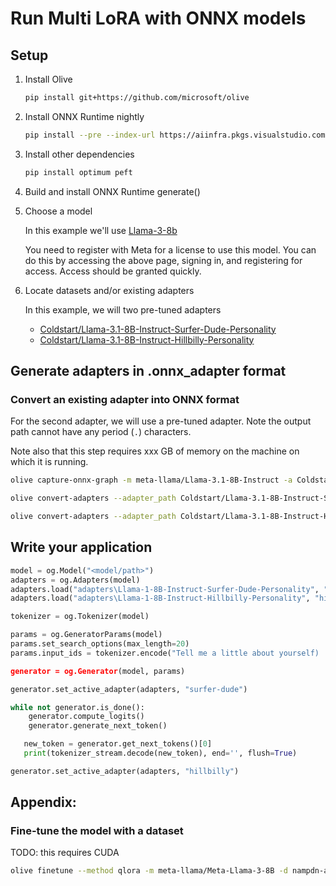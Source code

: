 # Run Multi LoRA with ONNX models

## Setup

1. Install Olive

   ```bash
   pip install git+https://github.com/microsoft/olive
   ```

2. Install ONNX Runtime nightly
   
   ```bash
   pip install --pre --index-url https://aiinfra.pkgs.visualstudio.com/PublicPackages/_packaging/ORT-Nightly/pypi/simple/ ort-nightly
   ```

3. Install other dependencies

   ```bash
   pip install optimum peft
   ```

4. Build and install ONNX Runtime generate()

   

5. Choose a model

   In this example we'll use [Llama-3-8b](https://huggingface.co/meta-llama/Meta-Llama-3-8B)

   You need to register with Meta for a license to use this model. You can do this by accessing the above page, signing in, and registering for access. Access should be granted quickly.
   
5. Locate datasets and/or existing adapters

   In this example, we will two pre-tuned adapters

   * [Coldstart/Llama-3.1-8B-Instruct-Surfer-Dude-Personality](https://huggingface.co/Coldstart/Llama-3.1-8B-Instruct-Surfer-Dude-Personality)
   * [Coldstart/Llama-3.1-8B-Instruct-Hillbilly-Personality](https://huggingface.co/Coldstart/Llama-3.1-8B-Instruct-Hillbilly-Personality)

## Generate adapters in .onnx_adapter format


### Convert an existing adapter into ONNX format

For the second adapter, we will use a pre-tuned adapter. Note the output path cannot have any period (`.`) characters.

Note also that this step requires xxx GB of memory on the machine on which it is running.

```bash
olive capture-onnx-graph -m meta-llama/Llama-3.1-8B-Instruct -a Coldstart/Llama-3.1-8B-Instruct-Surfer-Dude-Personality -o models\Llama-3-1-8B-Instruct-LoRA --dtype float32
```


```bash
olive convert-adapters --adapter_path Coldstart/Llama-3.1-8B-Instruct-Surfer-Dude-Personality --output_path adapters\Llama-1-8B-Instruct-Surfer-Dude-Personality --dtype float32
```

```bash
olive convert-adapters --adapter_path Coldstart/Llama-3.1-8B-Instruct-Hillbilly-Personality --output_path adapters\Llama-1-8B-Instruct-Hillbilly-Personality --dtype float32
```

## Write your application

```python
model = og.Model("<model/path>")
adapters = og.Adapters(model)
adapters.load("adapters\Llama-1-8B-Instruct-Surfer-Dude-Personality", "surfer-dude")
adapters.load("adapters\Llama-1-8B-Instruct-Hillbilly-Personality", "hillbilly")

tokenizer = og.Tokenizer(model)

params = og.GeneratorParams(model)
params.set_search_options(max_length=20)
params.input_ids = tokenizer.encode("Tell me a little about yourself)

generator = og.Generator(model, params)

generator.set_active_adapter(adapters, "surfer-dude")

while not generator.is_done():
    generator.compute_logits()
    generator.generate_next_token()

   new_token = generator.get_next_tokens()[0]
   print(tokenizer_stream.decode(new_token), end='', flush=True)

generator.set_active_adapter(adapters, "hillbilly")

```



## Appendix:

### Fine-tune the model with a dataset

TODO: this requires CUDA

```bash
olive finetune --method qlora -m meta-llama/Meta-Llama-3-8B -d nampdn-ai/tiny-codes --train_split "train[:4096]" --eval_split "train[4096:4224]" --text_template "### Language: {programming_language} \n### Question: {prompt} \n### Answer: {response}" --per_device_train_batch_size 16 --per_device_eval_batch_size 16 --max_steps 150 --logging_steps 50 -o adapters\tiny-codes
```





